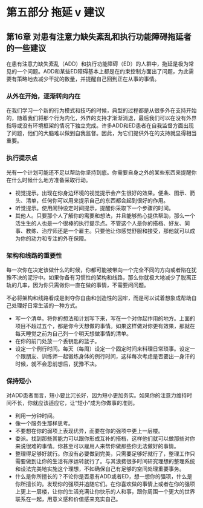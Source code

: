 # 第五部分 拖延 v 建议


## 第16章 对患有注意力缺失紊乱和执行功能障碍拖延者的一些建议

在患有注意力缺失紊乱（ADD）和执行功能障碍（ED）的人群中，拖延是极为常见的一个问题。ADD和某些ED障碍基本上都是在约束控制方面出了问题，为此需要有策略地去减少干扰的数量，并提醒自己回到正在从事的事情。

### 从外在开始，逐渐转向内在

在我们学习一个新的行为模式和技巧的时候，典型的过程都是从很多外在支持开始的，随着我们将那个行为内化，外界的支持才渐渐消退，最后我们可以在没有外界指导或没有环境框架的情况下独立完成。许多ADD和ED患者在自我监督方面出现了问题，他们的大脑难以做到自我监督。因此，为它们提供外在的支持就显得相当重要。

### 执行提示点

光有一个计划可能还不足以帮助你坚持到底。你需要自身之外的某些东西来提醒你在什么时候什么地方准备采取行动。

- 视觉提示。出现在你身边环境的视觉提示会产生很好的效果。便条、图示、箭头、清单，任何你可以用来提示自己的东西都会起到很好的作用。
- 听觉提示。使用闹钟设定时间提示，提醒你采取下一个步骤的时间。
- 其他人。只要那个人了解你的需要和想法，并且能够热心提供帮助，那么一个活生生的人也是一个很棒的执行提示点。不管这个人是你的搭档、好友、同事、教练、治疗师还是一个雇主。只要他让你感觉舒服和接受，那他就可以成为你的动力和专注的外在保障。

### 架构和线路的重要性

每一次你在决定该做什么的时候，你都可能被带向一个完全不同的方向或者陷在犹豫不决的泥泞中。如果你备有习惯性的架构和线路，那么你就极大地减少了脱离正轨的几率，因为你只需做你一直在做的事情，不需要问问题。

不必将架构和线路看成是剥夺你自由和创造性的囚牢，而是可以试着想象成帮助自己处理好日常生活的一种方式。

- 写一个清单。将你的想法和计划写下来，写在一个对你起作用的地方。上面的项目不超过五个，都是你今天想做的事情。如果这样做对你更有效果，那就在每天睡觉之前为自己列一个明天想做事情的清单。
- 在你的前门处放一个丢钥匙的篮子。
- 设定一个例行时间。每天（每周）设定一个固定时间来料理日常琐事。设定一个跟朋友、训练师一起锻炼身体的例行时间，这样每次考虑是否要出一身汗的时候，就不会思前想后，犹豫不决。

### 保持短小

对ADD患者而言，短小要比冗长好，因为短小更加务实。如果你的注意力维持时间不长，你就应该适应它，让“短小”成为你做事的准则。

- 利用一分钟时间。
- 像一个服务生那样思考。
- 不要想在你的弱项上表现优异，而要在你的强项中更上一层楼。
- 委派。找到那些其能力可以跟你形成互补的搭档，这样他们就可以做那些对你来说很难的事情。你甚至可以雇用人来帮你做那些你无法做好的事情。
- 整理得足够好就行。你没有必要做到完美，只需要足够好就行了，整理工作只需要做到让你的生活有序运转就行了。与其浪费很多时间研究理想的整理系统和设法完美地实施这个理想，不如确保自己有足够的空间处理重要事务。
- 什么是你所擅长的？不论你是否患有ADD或者ED，想一想你的强项，什么是你所擅长的。发现你的强项并追随它们。在你喜欢做的事情上或者在你的强项上更上一层楼，让你的生活充满让你快乐的人和事，跟你周围一个更大的世界联系在一起，用意义感和价值感来充实自己。
